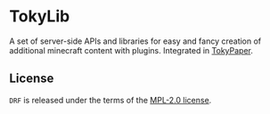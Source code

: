 # TokyLib
A set of server-side APIs and libraries for easy and fancy creation of additional minecraft content with plugins. Integrated in [TokyPaper](https://github.com/maestro-denery/TokyPaper).

## License
`DRF` is released under the terms of the [MPL-2.0 license](LICENSE).

